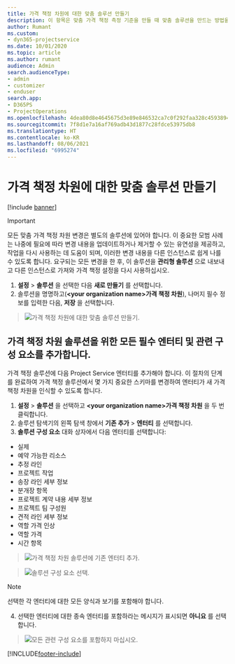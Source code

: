 ```yaml
---
title: 가격 책정 차원에 대한 맞춤 솔루션 만들기
description: 이 항목은 맞춤 가격 책정 측정 기준을 만들 때 맞춤 솔루션을 만드는 방법을 설명합니다.
author: Rumant
ms.custom:
- dyn365-projectservice
ms.date: 10/01/2020
ms.topic: article
ms.author: rumant
audience: Admin
search.audienceType:
- admin
- customizer
- enduser
search.app:
- D365PS
- ProjectOperations
ms.openlocfilehash: 4dea80d8e4645675d3e89e846532ca7c0f292faa328c45938941c50dc15486fc
ms.sourcegitcommit: 7f8d1e7a16af769adb43d1877c28fdce53975db8
ms.translationtype: HT
ms.contentlocale: ko-KR
ms.lasthandoff: 08/06/2021
ms.locfileid: "6995274"
---
```

# <a name="create-custom-solutions-for-pricing-dimensions"></a>가격 책정 차원에 대한 맞춤 솔루션 만들기

[!include [banner](../includes/psa-now-project-operations.md)]

> [!IMPORTANT]
> 모든 맞춤 가격 책정 차원 변경은 별도의 솔루션에 있어야 합니다. 이 중요한 모범 사례는 나중에 필요에 따라 변경 내용을 업데이트하거나 제거할 수 있는 유연성을 제공하고, 작업을 다시 사용하는 데 도움이 되며, 이러한 변경 내용을 다른 인스턴스로 쉽게 나를 수 있도록 합니다. 요구되는 모든 변경을 한 후, 이 솔루션을 **관리형 솔루션** 으로 내보내고 다른 인스턴스로 가져와 가격 책정 설정을 다시 사용하십시오.

1. **설정** > **솔루션** 을 선택한 다음 **새로 만들기** 를 선택합니다. 
2. 솔루션을 명명하고(**\<your organization name>가격 책정 차원**), 나머지 필수 정보를 입력한 다음, **저장** 을 선택합니다.

> ![가격 책정 차원에 대한 맞춤 솔루션 만들기.](media/Creation-of-custom-pricing-dimension-solution.PNG)
  
## <a name="add-all-required-entities-and-related-components-to-the-pricing-dimension-solution"></a>가격 책정 차원 솔루션을 위한 모든 필수 엔터티 및 관련 구성 요소를 추가합니다.
가격 책정 솔루션에 다음 Project Service 엔터티를 추가해야 합니다. 이 절차의 단계를 완료하여 가격 책정 솔루션에서 몇 가지 중요한 스키마를 변경하여 엔터티가 새 가격 책정 차원을 인식할 수 있도록 합니다.

1. **설정** > **솔루션** 을 선택하고 **\<your organization name>가격 책정 차원** 을 두 번 클릭합니다. 
2. 솔루션 탐색기의 왼쪽 탐색 창에서 **기존 추가** > **엔터티** 를 선택합니다.
3. **솔루션 구성 요소** 대화 상자에서 다음 엔터티를 선택합니다:

- 실제
- 예약 가능한 리소스
- 추정 라인
- 프로젝트 작업
- 송장 라인 세부 정보
- 분개장 항목
- 프로젝트 계약 내용 세부 정보
- 프로젝트 팀 구성원
- 견적 라인 세부 정보
- 역할 가격 인상
- 역할 가격 
- 시간 항목 

> ![가격 책정 차원 솔루션에 기존 엔터티 추가.](media/Existing-entities-to-PD-solution.png)

> ![솔루션 구성 요소 선택.](media/Dimension-Components.png)

> [!NOTE]
> 선택한 각 엔터티에 대한 모든 양식과 보기를 포함해야 합니다.

4. 선택한 엔터티에 대한 종속 엔터티를 포함하라는 메시지가 표시되면 **아니요** 를 선택합니다.

> ![모든 관련 구성 요소를 포함하지 마십시오.](media/Do-not-include-required.png)




[!INCLUDE[footer-include](../includes/footer-banner.md)]